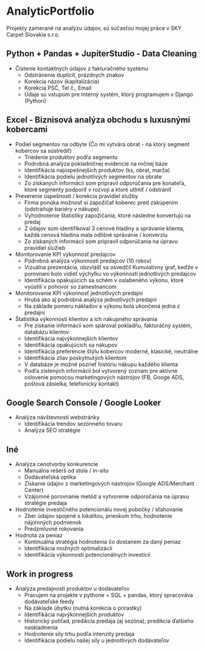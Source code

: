 # AnalyticPortfolio
Projekty zamerané na analýzu údajov, sú súčasťou mojej práce v SKY Carpet Slovakia s.r.o.

## Python + Pandas + JupiterStudio - Data Cleaning
- Čistenie kontaktných údajov z fakturačného systému
  - Odstránenie duplicít, prázdnych znakov
  - Korekcia názov (kapitalizácia)
  - Korekcia PSČ, Tel č., Email
  - Údaje sú vstupom pre Interný systém, ktorý programujem v Django (Python)

  
## Excel - Biznisová analýza obchodu s luxusnými kobercami
- Podiel segmentov na odbyte (Čo mi vytvára obrat - na ktorý segment kobercov sa sústrediť)
  - Triedenie produktov podľa segmentu
  - Podrobná analýza pokladničnej evidencie na ročnej báze
  - Identifikácia najúspešnejších produktov (ks, obrat, marža)
  - Identifikácia podielu jednotlivých segmentov na obrate
  - Zo získaných informácií som pripravil odporúčania pre konateľa, ktoré segmenty podporiť v rozvoji a ktoré utlmiť / odstrániť
- Preverenie úspešnosti / korekcia pravidiel služby
  - Firma ponúka možnosť si zapožičať koberec pred zakúpením (odstraňuje bariéry v nákupe)
  - Vyhodnotenie štatistiky zapožičania, ktoré následne konvertujú na predaj
  - Z údajov som identifikoval 3 cenové hladiny a správanie klienta,
  každá cenová hladina mala odlišné správanie / konverziu
  - Zo získaných informácií som pripravil odporúčania na úpravu pravidiel služieb
- Monitorovanie KPI výkonnosť predajcov
  - Podrobná analýza výkonnosti predajcov (10 rokov)
  - Vizuálna prezentácia, obzvlášť sa osvedčil Kumulatívny graf, keďže v porovnaní bolo vidieť výchylku vo výkonnosti jednotlivých predajcov
  - Identifikácia opakujúcich sa schém v oslabeného výkonu, ktoré vyústili v pohovor so zamestnancom
- Monitorovanie KPI výkonnosť jednotlivých predajní
  - Hrubá ako aj podrobná analýza jednotlivých predajní
  - Na základe pomeru nákladov a výkonu bola ukončená jedna z predajní
- Štatistika výkonnosti klientov a ich nákupného správania
  - Pre získanie informácií som spároval pokladňu, fakturačný systém, databázu klientov
  - Identifikácia najvýkonnejších klientov
  - Identifikácia opakujúcich sa nákupov
  - Identifikácia preferencie štýlu kobercov moderné, klasické, neutrálne
  - Identifikácia zliav poskytnutých klientom
  - V databáze je možné pozrieť históriu nákupu každého klienta
  - Podľa zistených informácií bol vytvorený zoznam pre aktívne oslovenie pomocou marketingových nástrojov (FB, Googe ADS, poštová zásielka, telefonický kontakt)


## Google Search Console / Google Looker
- Analýza návštevnosti webstránky
  - Identifikácia trendov sezónneho tovaru
  - Analýza SEO stratégie

  
## Iné
- Analýza cenotvorby konkurencie
  - Manuálna rešerš od stola / in-situ
  - Dodávateľská optika
  - Získanie údajov z marketingových nástrojov (Google ADS/Merchant Center)
  - Vzájomné porovnanie metód a vytvorenie odporúčania na úpravu stratégie predaja
- Hodnotenie investičného potencionálu novej pobočky / sťahovanie
  - Zber údajov spojené s lokalitou, prieskum trhu, hodnotenie nájomných podmienok
  - Predzmluvné rokovania
- Hodnota za peniaz
  - Kontinuálna stratégia hodnotenia čo dostanem za daný peniaz
  - Identifikácia možných optimalizácií
  - Identifikácia výkonnosti potencionálnych investícií

  
## Work in progress
- Analýza predajnosti produktov u dodávateľov
  - Pracujem na projekte v pythone + SQL + pandas, ktorý spracováva dodávateľské feedy
  - Na základe úbytku (nutná korekcia o prírastky)
  - Identifikácia najvýkonnejších produktov
  - Historický pohľad, predikcia predaja (aj sezóna), predikcia ďalšieho naskladnenia
  - Hodnotenie sily trhu podľa intenzity predaja
  - Identifikácia podielu našej sily u jednotlivých dodávateľov
